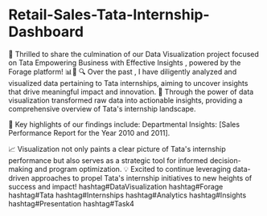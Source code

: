 # Retail-Sales-Tata-Internship-Dashboard
🌟 Thrilled to share the culmination of our Data Visualization project focused on Tata Empowering Business with Effective Insights , powered by the Forage platform! 📊💼
🔍 Over the past , I have diligently analyzed and visualized data pertaining to Tata internships, aiming to uncover insights that drive meaningful impact and innovation.
🚀 Through the power of data visualization transformed raw data into actionable insights, providing a comprehensive overview of Tata's internship landscape.

🔑 Key highlights of our findings include:
Departmental Insights: [Sales Performance Report for the Year 2010 and 2011].

📈 Visualization not only paints a clear picture of Tata's internship performance but also serves as a strategic tool for informed decision-making and program optimization.
💡 Excited to continue leveraging data-driven approaches to propel Tata's internship initiatives to new heights of success and impact! hashtag#DataVisualization hashtag#Forage hashtag#Tata hashtag#Internships hashtag#Analytics hashtag#Insights hashtag#Presentation hashtag#Task4

